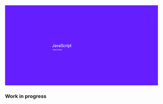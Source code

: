 ![screenshot](https://github.com/Jon-Dickinson/javascript-pattern-library/blob/master/assets/images/screenshot.png)

### Work in progress
